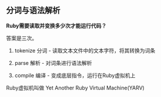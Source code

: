 ## 分词与语法解析

**Ruby需要读取并变换多少次才能运行代码？**

答案是三次。

1. tokenize 分词 - 读取文本文件中的文本字符，将其转换为词条

2. parse 解析 - 对词条进行语法解析

3. compile 编译 - 变成底层指令，运行在Ruby虚拟机上

Ruby虚拟机叫做 Yet Another Ruby Virtual Machine(YARV)


